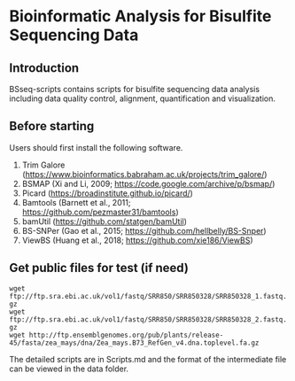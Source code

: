 # Bioinformatic Analysis for Bisulfite Sequencing Data

## Introduction
BSseq-scripts contains scripts for bisulfite sequencing data analysis including data quality control, alignment, quantification and visualization.

## Before starting
Users should first install the following software.

1.	Trim Galore (https://www.bioinformatics.babraham.ac.uk/projects/trim_galore/) 
2.	BSMAP (Xi and Li, 2009; https://code.google.com/archive/p/bsmap/)
3.	Picard (https://broadinstitute.github.io/picard/)
4.	Bamtools (Barnett et al., 2011; https://github.com/pezmaster31/bamtools)
5.	bamUtil (https://github.com/statgen/bamUtil)
6.	BS-SNPer (Gao et al., 2015; https://github.com/hellbelly/BS-Snper)
7.	ViewBS (Huang et al., 2018; https://github.com/xie186/ViewBS)

## Get public files for test (if need)
`wget ftp://ftp.sra.ebi.ac.uk/vol1/fastq/SRR850/SRR850328/SRR850328_1.fastq.gz`  
`wget ftp://ftp.sra.ebi.ac.uk/vol1/fastq/SRR850/SRR850328/SRR850328_2.fastq.gz`  
`wget http://ftp.ensemblgenomes.org/pub/plants/release-45/fasta/zea_mays/dna/Zea_mays.B73_RefGen_v4.dna.toplevel.fa.gz`

The detailed scripts are in Scripts.md and the format of the intermediate file can be viewed in the data folder.
